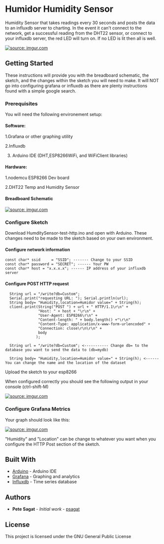 # Humidor Humidity Sensor

Humidity Sensor that takes readings every 30 seconds and posts the data to an influxdb server to charting. In the event it can't connect
to the network, get a successful reading from the DHT22 sensor, or connect to your influxdb server, the red LED will turn on. If no LED is lit then all is well.


<a href="http://imgur.com/EKuIALh"><img src="http://i.imgur.com/EKuIALh.png" title="source: imgur.com" /></a>

## Getting Started

These instructions will provide you with the breadboard schematic, the sketch, and the changes within the sketch you will need to make.
It will NOT go into configuring grafana or influxdb as there are plenty instructions found with a simple google search.

### Prerequisites

You will need the following environement setup:

#### Software:
1.Grafana or other graphing utility

2.Influxdb

3. Arduino IDE (DHT,ESP8266WiFi, and WiFiClient libraries)

#### Hardware:

1.nodemcu ESP8266 Dev board

2.DHT22 Temp and Humidity Sensor

#### Breadboard Schematic
<a href="http://imgur.com/mi70bTi"><img src="http://i.imgur.com/mi70bTi.png" title="source: imgur.com" /></a>

### Configure Sketch

Download HumditySensor-test-http.ino and open with Arduino. These changes need to be made to the sketch based on your own environment.

#### Configure network information

```
const char* ssid     = "SSID"; ------- Change to your SSID
const char* password = "SECRET"; ------ Your PW
const char* host = "x.x.x.x"; ------ IP address of your influxdb server
```
#### Configure POST HTTP request

```
  String url = "/write?db=Custom";
  Serial.print("requesting URL: "); Serial.println(url);
  String body= "Humidity,location=Humidor value=" + String(h);
  client.print(String("POST ") + url + " HTTP/1.1\r\n" +
               "Host: " + host + "\r\n" +
               "User-Agent: ESP8266\r\n" +
               "Content-length: " + body.length() +"\r\n" 
               "Content-Type: application/x-www-form-urlencoded" +
               "Connection: close\r\n\r\n" +
               body
              );
```
```
  String url = "/write?db=Custom"; <----------- Change db= to the database you want to send the data to (db=mydb)
```
```
  String body= "Humidity,location=Humidor value=" + String(h); <------ You can change the name and the location of the dataset
```

Upload the sketch to your esp8266

When configured correctly you should see the following output in your console (ctrl-shift-M)

<a href="http://imgur.com/db3Rcvc"><img src="http://i.imgur.com/db3Rcvc.png" title="source: imgur.com" /></a>

### Configure Grafana Metrics

Your graph should look like this:

<a href="http://imgur.com/Y0EdoW7"><img src="http://i.imgur.com/Y0EdoW7.png" title="source: imgur.com" /></a>

"Humidity" and "Location" can be change to whatever you want when you configure the HTTP Post section of the sketch.


## Built With

* [Arduino](https://www.arduino.cc//) - Arduino IDE
* [Grafana](https://grafana.com/) - Graphing and analytics 
* [Influxdb](https://www.influxdata.com/open-source/#influxdb/) - Time series database

## Authors

* **Pete Sagat** - *Initial work* - [psagat](https://github.com/psagat)

## License

This project is licensed under the GNU General Public License


